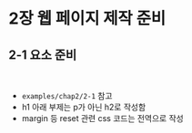 # 2장 웹 페이지 제작 준비

## 2-1 요소 준비

<br>

- `examples/chap2/2-1` 참고
- h1 아래 부제는 p가 아닌 h2로 작성함
- margin 등 reset 관련 css 코드는 전역으로 작성


<br>
